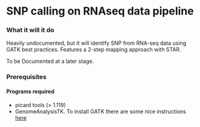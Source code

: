 # SNP calling on RNAseq data pipeline

### What it will it do

Heavily undocumented, but it will identify SNP from RNA-seq data using GATK best practices. Features a 2-step mapping approach with STAR. 

To be Documented at a later stage.


### Prerequisites
#### Programs required
- picard tools (> 1.119)
- GenomeAnalysisTK. To install GATK there are some nice instructions [here](http://gatkforums.broadinstitute.org/discussion/2899/howto-install-all-software-packages-required-to-follow-the-gatk-best-practices)
